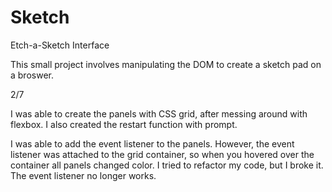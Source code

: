 # Sketch
Etch-a-Sketch Interface 

This small project involves manipulating the DOM to create a sketch pad on a broswer. 


2/7 

I was able to create the panels with CSS grid, after messing around with flexbox. I also created the restart function with prompt.

I was able to add the event listener to the panels. However, the event listener was attached to the grid container, so when you hovered over the container all panels changed color. I tried to refactor my code, but I broke it. The event listener no longer works. 


